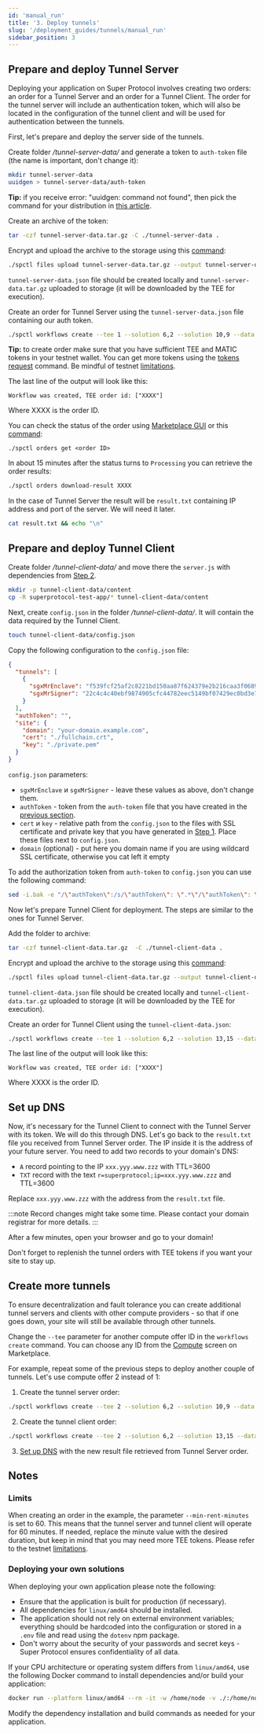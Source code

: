 ```yaml
---
id: 'manual_run'
title: '3. Deploy tunnels'
slug: '/deployment_guides/tunnels/manual_run'
sidebar_position: 3
---
```


## Prepare and deploy Tunnel Server

Deploying your application on Super Protocol involves creating two orders: an order for a Tunnel Server and an order for a Tunnel Client. The order for the tunnel server will include an authentication token, which will also be located in the configuration of the tunnel client and will be used for authentication between the tunnels.

First, let's prepare and deploy the server side of the tunnels.

Create folder */tunnel-server-data/* and generate a token to `auth-token` file (the name is important, don't change it):

```bash
mkdir tunnel-server-data
uuidgen > tunnel-server-data/auth-token
```

**Tip:** if you receive error: "uuidgen: command not found", then pick the command for your distribution in [this article](https://www.thegeekdiary.com/uuidgen-command-not-found).

Create an archive of the token:

```bash
tar -czf tunnel-server-data.tar.gz -C ./tunnel-server-data .
```

Encrypt and upload the archive to the storage using this [command](/developers/cli_commands/files/upload):

```bash
./spctl files upload tunnel-server-data.tar.gz --output tunnel-server-data.json --filename tunnel-server-data.tar.gz
```

`tunnel-server-data.json` file should be created locally and `tunnel-server-data.tar.gz` uploaded to storage (it will be downloaded by the TEE for execution). 

Create an order for Tunnel Server using the `tunnel-server-data.json` file containing our auth token.

```bash
./spctl workflows create --tee 1 --solution 6,2 --solution 10,9 --data tunnel-server-data.json --storage 23,27 --orders-limit 10 --min-rent-minutes 60
```

**Tip:** to create order make sure that you have sufficient TEE and MATIC tokens in your testnet wallet. You can get more tokens using the [tokens request](/developers/cli_commands/tokens/request) command. Be mindful of testnet [limitations](/testnet/limitations).

The last line of the output will look like this:

```
Workflow was created, TEE order id: ["XXXX"]
```

Where XXXX is the order ID.

You can check the status of the order using [Marketplace GUI](/developers/marketplace) or this [command](/developers/cli_commands/orders/get):

```shell
./spctl orders get <order ID>
```

In about 15 minutes after the status turns to `Processing` you can retrieve the order results:

```bash
./spctl orders download-result XXXX
```

In the case of Tunnel Server the result will be `result.txt` containing IP address and port of the server. We will need it later.

```bash
cat result.txt && echo "\n"
```

## Prepare and deploy Tunnel Client

Create folder */tunnel-client-data/* and move there the `server.js` with dependencies from [Step 2](/developers/deployment_guides/tunnels/develop).

```bash
mkdir -p tunnel-client-data/content
cp -R superprotocol-test-app/* tunnel-client-data/content
```

Next, create `config.json` in the folder */tunnel-client-data/*. It will contain the data required by the Tunnel Client.

```bash
touch tunnel-client-data/config.json
```

Copy the following configuration to the `config.json` file:

```json title="config.json"
{
  "tunnels": [
    {
      "sgxMrEnclave": "f539fcf25af2c8221bd150aa87f624379e2b216caa3f0689da03b2a74af6c833",
      "sgxMrSigner": "22c4c4c40ebf9874905cfc44782eec5149bf07429ec0bd3e7fd018e9942d0513"
    }
  ],
  "authToken": "",
  "site": {
    "domain": "your-domain.example.com",
    "cert": "./fullchain.crt",
    "key": "./private.pem"
  }
}
```

`config.json` parameters:

- `sgxMrEnclave` и `sgxMrSigner` - leave these values as above, don't change them.
- `authToken` - token from the `auth-token` file that you have created in the [previous section](/developers/deployment_guides/tunnels/manual_run#prepare-and-deploy-tunnel-server).
- `cert` и `key` - relative path from the `config.json` to the files with SSL certificate and private key that you have generated in [Step 1](/developers/deployment_guides/tunnels/preparing#generating-ssl-certificate). Place these files next to `config.json`. 
- `domain` (optional) - put here you domain name if you are using wildcard SSL certificate, otherwise you cat left it empty

To add the authorization token from `auth-token` to `config.json` you can use the following command:

```bash
sed -i.bak -e "/\"authToken\":/s/\"authToken\": \".*\"/\"authToken\": \"$(cat tunnel-server-data/auth-token)\"/" tunnel-client-data/config.json
```

Now let's prepare Tunnel Client for deployment. The steps are similar to the ones for Tunnel Server.

Add the folder to archive:

```bash
tar -czf tunnel-client-data.tar.gz  -C ./tunnel-client-data .
```

Encrypt and upload the archive to the storage using this [command](/developers/cli_commands/files/upload):

```bash
./spctl files upload tunnel-client-data.tar.gz --output tunnel-client-data.json --filename tunnel-client-data.tar.gz
```

`tunnel-client-data.json` file should be created locally and `tunnel-client-data.tar.gz` uploaded to storage (it will be downloaded by the TEE for execution).

Create an order for Tunnel Client using the `tunnel-client-data.json`:

```bash
./spctl workflows create --tee 1 --solution 6,2 --solution 13,15 --data tunnel-client-data.json  --storage 23,27 --orders-limit 10 --min-rent-minutes 60
```

The last line of the output will look like this:

```
Workflow was created, TEE order id: ["XXXX"]
```

Where XXXX is the order ID.


## Set up DNS

Now, it's necessary for the Tunnel Client to connect with the Tunnel Server with its token. We will do this through DNS. Let's go back to the `result.txt` file you received from Tunnel Server order. The IP inside it is the address of your future server. You need to add two records to your domain's DNS:

- `A` record pointing to the IP `xxx.yyy.www.zzz` with TTL=3600
- `TXT` record with the text `r=superprotocol;ip=xxx.yyy.www.zzz` and TTL=3600

Replace `xxx.yyy.www.zzz` with the address from the `result.txt` file.

:::note
Record changes might take some time. Please contact your domain registrar for more details. 
:::

After a few minutes, open your browser and go to your domain!

Don't forget to replenish the tunnel orders with TEE tokens if you want your site to stay up.

## Create more tunnels

To ensure decentralization and fault tolerance you can create additional tunnel servers and clients with other compute providers - so that if one goes down, your site will still be available through other tunnels.

Change the `--tee` parameter for another compute offer ID in the `workflows create` command. You can choose any ID from the [Compute](https://marketplace.superprotocol.com/compute) screen on Marketplace. 

For example, repeat some of the previous steps to deploy another couple of tunnels. Let's use compute offer 2 instead of 1:

1. Create the tunnel server order:

```bash
./spctl workflows create --tee 2 --solution 6,2 --solution 10,9 --data auth-token.json --storage 23,27 --orders-limit 10 --min-rent-minutes 60
```

2. Create the tunnel client order:

```bash
./spctl workflows create --tee 2 --solution 6,2 --solution 13,15 --data my-tunnel-client-app.json --storage 23,27 --orders-limit 10 --min-rent-minutes 60
```

3. [Set up DNS](#set-up-dns) with the new result file retrieved from Tunnel Server order.

## Notes

### Limits

When creating an order in the example, the parameter `--min-rent-minutes` is set to 60. This means that the tunnel server and tunnel client will operate for 60 minutes. If needed, replace the minute value with the desired duration, but keep in mind that you may need more TEE tokens. Please refer to the testnet [limitations](/testnet/limitations).

### Deploying your own solutions

When deploying your own application please note the following:

- Ensure that the application is built for production (if necessary).
- All dependencies for `linux/amd64` should be installed.
- The application should not rely on external environment variables; everything should be hardcoded into the configuration or stored in a `.env` file and read using the `dotenv` npm package.
- Don't worry about the security of your passwords and secret keys - Super Protocol ensures confidentiality of all data.

If your CPU architecture or operating system differs from `linux/amd64`, use the following Docker command to install dependencies and/or build your application:

```bash
docker run --platform linux/amd64 --rm -it -w /home/node -v ./:/home/node node:16-buster npm install && npm run build

```
Modify the dependency installation and build commands as needed for your application.
